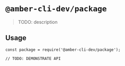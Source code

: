 # `@amber-cli-dev/package`

> TODO: description

## Usage

```
const package = require('@amber-cli-dev/package');

// TODO: DEMONSTRATE API
```
